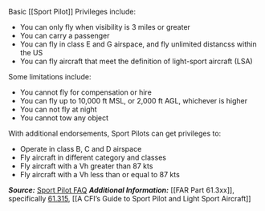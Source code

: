 Basic [[Sport Pilot]] Privileges include:
-   You can only fly when visibility is 3 miles or greater
-   You can carry a passenger
-   You can fly in class E and G airspace, and fly unlimited distancss within the US
-   You can fly aircraft that meet the definition of light-sport aircraft (LSA)

Some limitations include:
-   You cannot fly for compensation or hire
-   You can fly up to 10,000 ft MSL, or 2,000 ft AGL, whichever is higher
-   You can not fly at night
-   You cannot tow any object

With additional endorsements, Sport Pilots can get privileges to:
-   Operate in class B, C and D airspace
-   Fly aircraft in different category and classes
-   Fly aircraft with a Vh greater than 87 kts
-   Fly aircraft with a Vh less than or equal to 87 kts


***Source:*** [Sport Pilot FAQ](https://www.usua.org/SportPilot/SportPilotFAQ.html)
***Additional Information:*** [[FAR Part 61.3xx]], specifically [61.315](https://www.ecfr.gov/current/title-14/section-61.315), [[A CFI’s Guide to Sport Pilot and Light Sport Aircraft]]